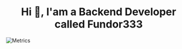 <h1 align="center">Hi 👋, I'am a Backend Developer called Fundor333</h1>

![Metrics](https://metrics.lecoq.io/fundor333?template=classic&isocalendar=1&languages=1&habits=1&achievements=1&anilist=1&rss=1&fortune=1&base.indepth=false&isocalendar.duration=half-year&languages.limit=8&languages.threshold=0%25&languages.other=false&languages.colors=github&languages.sections=most-used&languages.indepth=false&languages.analysis.timeout=15&languages.categories=markup%2C%20programming&languages.recent.categories=markup%2C%20programming&languages.recent.load=300&languages.recent.days=14&habits.from=200&habits.days=14&habits.facts=true&habits.charts=false&habits.charts.type=classic&habits.trim=false&achievements.threshold=C&achievements.secrets=true&achievements.display=compact&achievements.limit=0&anilist.medias=anime%2C%20manga&anilist.sections=favorites&anilist.limit=4&anilist.limit.characters=22&anilist.shuffle=true&anilist.user=fundor333&rss.source=https%3A%2F%2Ffundor333.com%2Findex.xml&rss.limit=4&config.timezone=Europe%2FRome)
